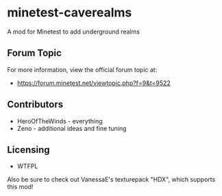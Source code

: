 # minetest-caverealms

A mod for Minetest to add underground realms

## Forum Topic
For more information, view the official forum topic at:
- https://forum.minetest.net/viewtopic.php?f=9&t=9522

## Contributors
- HeroOfTheWinds - everything
- Zeno - additional ideas and fine tuning

## Licensing
- WTFPL

Also be sure to check out VanessaE's texturepack "HDX", which supports this mod!
